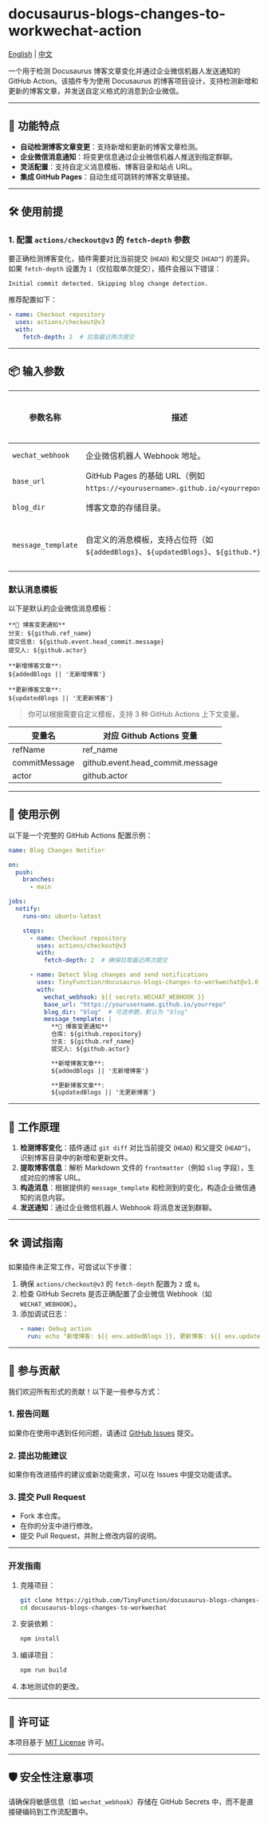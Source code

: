 # docusaurus-blogs-changes-to-workwechat-action

[English](./README.md) | [中文](./README_CN.md)

一个用于检测 Docusaurus 博客文章变化并通过企业微信机器人发送通知的 GitHub Action。该插件专为使用 Docusaurus 的博客项目设计，支持检测新增和更新的博客文章，并发送自定义格式的消息到企业微信。

---

## 🚀 功能特点

- **自动检测博客文章变更**：支持新增和更新的博客文章检测。
- **企业微信消息通知**：将变更信息通过企业微信机器人推送到指定群聊。
- **灵活配置**：支持自定义消息模板、博客目录和站点 URL。
- **集成 GitHub Pages**：自动生成可跳转的博客文章链接。

---

## 🛠 使用前提

### 1. 配置 `actions/checkout@v3` 的 `fetch-depth` 参数

要正确检测博客变化，插件需要对比当前提交 (`HEAD`) 和父提交 (`HEAD^`) 的差异。如果 `fetch-depth` 设置为 `1`（仅拉取单次提交），插件会报以下错误：

```
Initial commit detected. Skipping blog change detection.
```

推荐配置如下：

```yaml
- name: Checkout repository
  uses: actions/checkout@v3
  with:
    fetch-depth: 2  # 拉取最近两次提交
```

---

## 📦 输入参数

| **参数名称**       | **描述**                                                                               | **是否必填** | **默认值**         |
| ------------------ | -------------------------------------------------------------------------------------- | ------------ | ------------------ |
| `wechat_webhook`   | 企业微信机器人 Webhook 地址。                                                          | ✅ 是         | 无                 |
| `base_url`         | GitHub Pages 的基础 URL（例如 `https://<yourusername>.github.io/<yourrepo>`）。        | ✅ 是         | 无                 |
| `blog_dir`         | 博客文章的存储目录。                                                                   | ❌ 否         | `blog`             |
| `message_template` | 自定义的消息模板，支持占位符（如 `${addedBlogs}`、`${updatedBlogs}`、`${github.*}`）。 | ❌ 否         | **见下方默认模板** |

### **默认消息模板**
以下是默认的企业微信消息模板：

```
**📢 博客变更通知**
分支: ${github.ref_name}
提交信息: ${github.event.head_commit.message}
提交人: ${github.actor}

**新增博客文章**:
${addedBlogs || '无新增博客'}

**更新博客文章**:
${updatedBlogs || '无更新博客'}
```

> 你可以根据需要自定义模板，支持 3 种 GitHub Actions 上下文变量。

| 变量名        | 对应 Github Actions 变量         |
| ------------- | -------------------------------- |
| refName       | ref_name                         |
| commitMessage | github.event.head_commit.message |
| actor         | github.actor                     |

---

## 🔧 使用示例

以下是一个完整的 GitHub Actions 配置示例：

```yaml
name: Blog Changes Notifier

on:
  push:
    branches:
      - main

jobs:
  notify:
    runs-on: ubuntu-latest

    steps:
      - name: Checkout repository
        uses: actions/checkout@v3
        with:
          fetch-depth: 2  # 确保拉取最近两次提交

      - name: Detect blog changes and send notifications
        uses: TinyFunction/docusaurus-blogs-changes-to-workwechat@v1.0.0
        with:
          wechat_webhook: ${{ secrets.WECHAT_WEBHOOK }}
          base_url: "https://yourusername.github.io/yourrepo"
          blog_dir: "blog"  # 可选参数，默认为 "blog"
          message_template: |
            **📢 博客变更通知**
            仓库: ${github.repository}
            分支: ${github.ref_name}
            提交人: ${github.actor}

            **新增博客文章**:
            ${addedBlogs || '无新增博客'}

            **更新博客文章**:
            ${updatedBlogs || '无更新博客'}
```

---

## 🧩 工作原理

1. **检测博客变化**：插件通过 `git diff` 对比当前提交 (`HEAD`) 和父提交 (`HEAD^`)，识别博客目录中的新增和更新文件。
2. **提取博客信息**：解析 Markdown 文件的 `frontmatter`（例如 `slug` 字段），生成对应的博客 URL。
3. **构造消息**：根据提供的 `message_template` 和检测到的变化，构造企业微信通知的消息内容。
4. **发送通知**：通过企业微信机器人 Webhook 将消息发送到群聊。

---

## 🛠 调试指南

如果插件未正常工作，可尝试以下步骤：
1. 确保 `actions/checkout@v3` 的 `fetch-depth` 配置为 `2` 或 `0`。
2. 检查 GitHub Secrets 是否正确配置了企业微信 Webhook（如 `WECHAT_WEBHOOK`）。
3. 添加调试日志：
   ```yaml
   - name: Debug action
     run: echo "新增博客: ${{ env.addedBlogs }}, 更新博客: ${{ env.updatedBlogs }}"
   ```

---

## 🤝 参与贡献

我们欢迎所有形式的贡献！以下是一些参与方式：

### 1. 报告问题
如果你在使用中遇到任何问题，请通过 [GitHub Issues](https://github.com/TinyFunction/docusaurus-blogs-changes-to-workwechat/issues) 提交。

### 2. 提出功能建议
如果你有改进插件的建议或新功能需求，可以在 Issues 中提交功能请求。

### 3. 提交 Pull Request
- Fork 本仓库。
- 在你的分支中进行修改。
- 提交 Pull Request，并附上修改内容的说明。

---

### 开发指南

1. 克隆项目：
   ```bash
   git clone https://github.com/TinyFunction/docusaurus-blogs-changes-to-workwechat.git
   cd docusaurus-blogs-changes-to-workwechat
   ```

2. 安装依赖：
   ```bash
   npm install
   ```

3. 编译项目：
   ```bash
   npm run build
   ```

4. 本地测试你的更改。

---

## 📝 许可证

本项目基于 [MIT License](https://opensource.org/licenses/MIT) 许可。

---

## 🛡 安全性注意事项

请确保将敏感信息（如 `wechat_webhook`）存储在 GitHub Secrets 中，而不是直接硬编码到工作流配置中。
